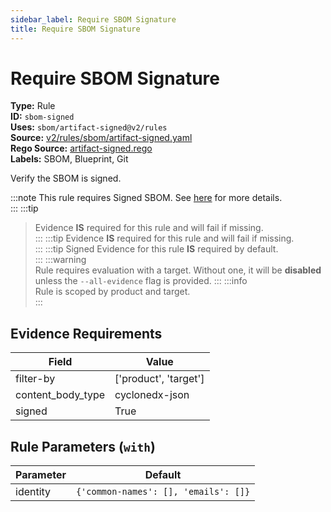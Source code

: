 ```yaml
---
sidebar_label: Require SBOM Signature
title: Require SBOM Signature
---  
```

# Require SBOM Signature  
**Type:** Rule  
**ID:** `sbom-signed`  
**Uses:** `sbom/artifact-signed@v2/rules`  
**Source:** [v2/rules/sbom/artifact-signed.yaml](https://github.com/scribe-public/sample-policies/blob/main/v2/rules/sbom/artifact-signed.yaml)  
**Rego Source:** [artifact-signed.rego](https://github.com/scribe-public/sample-policies/blob/main/v2/rules/sbom/artifact-signed.rego)  
**Labels:** SBOM, Blueprint, Git  

Verify the SBOM is signed.

:::note 
This rule requires Signed SBOM. See [here](https://deploy-preview-299--scribe-security.netlify.app/docs/valint/sbom) for more details.  
::: 
:::tip 
> Evidence **IS** required for this rule and will fail if missing.  
::: 
:::tip 
> Evidence **IS** required for this rule and will fail if missing.  
::: 
:::tip 
Signed Evidence for this rule **IS** required by default.  
::: 
:::warning  
Rule requires evaluation with a target. Without one, it will be **disabled** unless the `--all-evidence` flag is provided.
::: 
:::info  
Rule is scoped by product and target.  
:::  

## Evidence Requirements  
| Field | Value |
|-------|-------|
| filter-by | ['product', 'target'] |
| content_body_type | cyclonedx-json |
| signed | True |

## Rule Parameters (`with`)  
| Parameter | Default |
|-----------|---------|
| identity | `{'common-names': [], 'emails': []}` |

